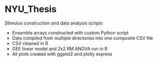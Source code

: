 # NYU_Thesis
 Stimulus construction and data analysis scripts

 * Ensemble arrays constructed with custom Python script
 * Data compiled from multiple directories into one composite CSV file
 * CSV cleaned in R
 * GEE linear model and 2x2 RM ANOVA run in R
 * All plots created with ggplot2 and plotly express
